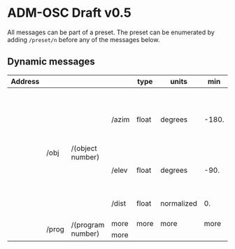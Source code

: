 # ADM-OSC Draft v0.5
All messages can be part of a preset. The preset can be enumerated by adding `/preset/n` before any of the messages below.

## Dynamic messages

<table>
    <thead>
        <tr>
            <th>Address</th>
            <th></th>
            <th></th>
            <th></th>
            <th>type</th>
            <th>units</th>
            <th>min</th>
            <th>max</th>
            <th width="400px">description</th>
            <th width="200px">example</th>
        </tr>
    </thead>
    <tbody>
        <tr>
            <td rowspan=810/adm</td>
            <td rowspan=3>/obj</td>
            <td rowspan=3>/(object number)</td>
            <td>/azim</td>
            <td>float</td>
            <td>degrees</td>
            <td>-180.</td>
            <td>180.</td>
            <td>azimuth “theta” of sound location. -90 is on the Right, 0 is in front.</td>
            <td>/adm/obj/4/azim -22.5</td>
        </tr>
        <tr>
            <td>/elev</td>
            <td>float</td>
            <td>degrees</td>
            <td>-90.</td>
            <td>90.</td>
            <td>elevation “phi” of sound location</td>
            <td>/adm/obj/4/elev 12.7</td>
        </tr>
        <tr>
            <td>/dist</td>
            <td>float</td>
            <td>normalized</td>
            <td>0.</td>
            <td>1.</td>
            <td>distance “r” from origin</td>
            <td>/adm/obj/4/dist 0.9</td>
        </tr>
        <tr>
            <td rowspan=2>/prog</td>
            <td rowspan=2>/(program number)</td>
            <td>more</td>
            <td>more</td>
            <td>more</td>
            <td>more</td>
        </tr>
        <tr>
            <td>more</td>
        </tr>
    </tbody>
</table>
